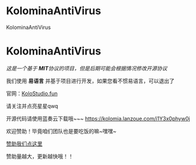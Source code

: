 # KolominaAntiVirus
KolominaAntiVirus
# KolominaAntiVirus
*这是一个基于 **MIT**协议的项目，但是后期可能会根据情况修改开源协议*

我们使用 **易语言** 并基于项目进行开发，如果您看不惯易语言，可以退出了

官网：[KoloStudio.fun](https://www.kolostudio.fun)

请关注并点亮星星qwq

开源代码请使用蓝奏云下载哦~~~
https://kolomia.lanzoue.com/i1Y3x0phyw0j

欢迎赞助！毕竟咱们团队也是要吃饭的嘛~嘿嘿~

[赞助我们点这里](https://afdian.net/a/KolominaStudio?tab=home)

赞助量越大，更新越快哦！！
